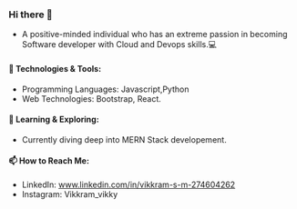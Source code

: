 ### Hi there 👋
- A positive-minded individual who has an extreme passion in becoming Software developer with Cloud and Devops skills.💻

#### 🚀 Technologies & Tools:
- Programming Languages: Javascript,Python
- Web Technologies: Bootstrap, React.

#### 🌱 Learning & Exploring:
- Currently diving deep into MERN Stack developement.

#### 📫 How to Reach Me:
- LinkedIn: www.linkedin.com/in/vikkram-s-m-274604262
- Instagram: Vikkram_vikky
